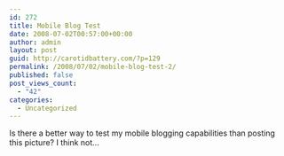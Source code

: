 ```yaml
---
id: 272
title: Mobile Blog Test
date: 2008-07-02T00:57:00+00:00
author: admin
layout: post
guid: http://carotidbattery.com/?p=129
permalink: /2008/07/02/mobile-blog-test-2/
published: false
post_views_count:
  - "42"
categories:
  - Uncategorized
---
```

<a href="http://media.shozu.com/cache/portal/media/10f7c95/16777228"><img alt="" src="http://media.shozu.com/cache/portal/media/10f7c95/16777228_journal" /></a><br /> Is there a better way to test my mobile blogging capabilities than posting this picture? I think not&#8230;
